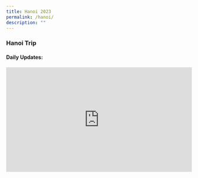 ```yaml
---
title: Hanoi 2023
permalink: /hanoi/
description: ""
---
```

### Hanoi Trip

#### Daily Updates:

<style>
  .iframe-container {
    position: relative;
    width: 100%;
    padding-bottom: 56.25%; /* 16:9 aspect ratio (height / width) */
  }

  .iframe-container iframe {
    position: absolute;
    top: 0;
    left: 0;
    width: 100%;
    height: 100%;
  }
</style>


<div class="iframe-container">
  <iframe allowfullscreen="true" frameborder="0" src="https://docs.google.com/presentation/d/e/2PACX-1vR5P9Olqsglf2oo9pnukHoSo1CeBbpV9mMBCHwKOciqe6D6Vl1Gc-ORjkBHi-nmV8CeomZ8jE2VKzTC/embed?start=true&amp;loop=true&amp;delayms=5000"></iframe>
</div>